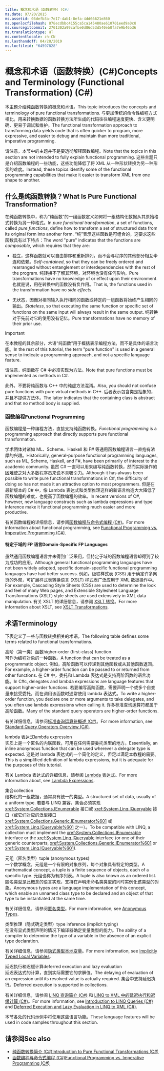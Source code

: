```yaml
---
title: 概念和术语（函数转换）(C#)
ms.date: 07/20/2015
ms.assetid: 03defb3a-7e17-4ab1-8efa-4dd66621e860
ms.openlocfilehash: 878ecdbbc4155ca5ca145480ae610701eed9a0c8
ms.sourcegitcommit: 2701302a99cafbe0d86d53d540eb0fa7e9b46b36
ms.translationtype: HT
ms.contentlocale: zh-CN
ms.lasthandoff: 04/28/2019
ms.locfileid: "64597828"
---
```

# <a name="concepts-and-terminology-functional-transformation-c"></a><span data-ttu-id="11eb2-102">概念和术语（函数转换）(C#)</span><span class="sxs-lookup"><span data-stu-id="11eb2-102">Concepts and Terminology (Functional Transformation) (C#)</span></span>
<span data-ttu-id="11eb2-103">本主题介绍纯函数转换的概念和术语。</span><span class="sxs-lookup"><span data-stu-id="11eb2-103">This topic introduces the concepts and terminology of pure functional transformations.</span></span> <span data-ttu-id="11eb2-104">与更加传统的命令性编程方式相比，用来转换数据的函数转换方法所生成的代码往往编程速度更快、含义更明确、更易于调试和维护。</span><span class="sxs-lookup"><span data-stu-id="11eb2-104">The functional transformation approach to transforming data yields code that is often quicker to program, more expressive, and easier to debug and maintain than more traditional, imperative programming.</span></span>  
  
 <span data-ttu-id="11eb2-105">请注意，本节中的主题并不是要透彻解释函数编程。</span><span class="sxs-lookup"><span data-stu-id="11eb2-105">Note that the topics in this section are not intended to fully explain functional programming.</span></span> <span data-ttu-id="11eb2-106">这些主题只是介绍函数编程的一些功能，这些功能降低了将 XML 从一种形状转换为另一种形状的难度。</span><span class="sxs-lookup"><span data-stu-id="11eb2-106">Instead, these topics identify some of the functional programming capabilities that make it easier to transform XML from one shape to another.</span></span>  
  
## <a name="what-is-pure-functional-transformation"></a><span data-ttu-id="11eb2-107">什么是纯函数转换？</span><span class="sxs-lookup"><span data-stu-id="11eb2-107">What Is Pure Functional Transformation?</span></span>  
 <span data-ttu-id="11eb2-108">在纯函数转换中，称为“纯函数”的一组函数定义如何将一组结构化数据从其原始格式转换为另一种格式。</span><span class="sxs-lookup"><span data-stu-id="11eb2-108">In *pure functional transformation*, a set of functions, called *pure functions*, define how to transform a set of structured data from its original form into another form.</span></span> <span data-ttu-id="11eb2-109">“纯”表示这些函数是可组合的，这要求这些函数具有以下特点：</span><span class="sxs-lookup"><span data-stu-id="11eb2-109">The word "pure" indicates that the functions are *composable*, which requires that they are:</span></span>  
  
- <span data-ttu-id="11eb2-110">独立，这样函数就可以自由排序和重新排列，而不会与程序的其他部分相互牵连和依赖。</span><span class="sxs-lookup"><span data-stu-id="11eb2-110">*Self-contained*, so that they can be freely ordered and rearranged without entanglement or interdependencies with the rest of the program.</span></span> <span data-ttu-id="11eb2-111">纯转换不了解其环境，对环境也没有任何影响。</span><span class="sxs-lookup"><span data-stu-id="11eb2-111">Pure transformations have no knowledge of or effect upon their environment.</span></span> <span data-ttu-id="11eb2-112">也就是说，用在转换中的函数没有负作用。</span><span class="sxs-lookup"><span data-stu-id="11eb2-112">That is, the functions used in the transformation have no *side effects*.</span></span>  
  
- <span data-ttu-id="11eb2-113">无状态，因而对相同输入执行相同的函数或特定的一组函数将始终产生相同的输出。</span><span class="sxs-lookup"><span data-stu-id="11eb2-113">*Stateless*, so that executing the same function or specific set of functions on the same input will always result in the same output.</span></span> <span data-ttu-id="11eb2-114">纯转换对于先前对它的使用没有记忆。</span><span class="sxs-lookup"><span data-stu-id="11eb2-114">Pure transformations have no memory of their prior use.</span></span>  
  
> [!IMPORTANT]
>  <span data-ttu-id="11eb2-115">在本教程的其余部分，术语“纯函数”用于概括表示编程方法，而不是具体的语言功能。</span><span class="sxs-lookup"><span data-stu-id="11eb2-115">In the rest of this tutorial, the term "pure function" is used in a general sense to indicate a programming approach, and not a specific language feature.</span></span>  
>   
>  <span data-ttu-id="11eb2-116">请注意，纯函数在 C# 中必须实现为方法。</span><span class="sxs-lookup"><span data-stu-id="11eb2-116">Note that pure functions must be implemented as methods in C#.</span></span>  
>   
>  <span data-ttu-id="11eb2-117">此外，不要将纯函数与 C++ 中的纯虚方法混淆。</span><span class="sxs-lookup"><span data-stu-id="11eb2-117">Also, you should not confuse pure functions with pure virtual methods in C++.</span></span> <span data-ttu-id="11eb2-118">后者表示包含类是抽象的，并且不提供方法体。</span><span class="sxs-lookup"><span data-stu-id="11eb2-118">The latter indicates that the containing class is abstract and that no method body is supplied.</span></span>  
  
### <a name="functional-programming"></a><span data-ttu-id="11eb2-119">函数编程</span><span class="sxs-lookup"><span data-stu-id="11eb2-119">Functional Programming</span></span>  
 <span data-ttu-id="11eb2-120">函数编程是一种编程方法，直接支持纯函数转换。</span><span class="sxs-lookup"><span data-stu-id="11eb2-120">*Functional programming* is a programming approach that directly supports pure functional transformation.</span></span>  
  
 <span data-ttu-id="11eb2-121">学术团体对诸如 ML、Scheme、Haskell 和 F# 等通用函数编程语言一直抱有浓厚的兴趣。</span><span class="sxs-lookup"><span data-stu-id="11eb2-121">Historically, general-purpose functional programming languages, such as ML, Scheme, Haskell, and F#, have been primarily of interest to the academic community.</span></span> <span data-ttu-id="11eb2-122">虽然 C# 一直可以用来编写纯函数转换，然而实际操作的困难使之对大多数程序员来说不具吸引力。</span><span class="sxs-lookup"><span data-stu-id="11eb2-122">Although it has always been possible to write pure functional transformations in C#, the difficulty of doing so has not made it an attractive option to most programmers.</span></span> <span data-ttu-id="11eb2-123">但是在最新版本的 C# 中，像 Lambda 表达式和类型推理这样的新语言构造大大降低了函数编程的难度，也提高了函数编程的效率。</span><span class="sxs-lookup"><span data-stu-id="11eb2-123">In recent versions of C#, however, new language constructs such as lambda expressions and type inference make it functional programming much easier and more productive.</span></span>  
  
 <span data-ttu-id="11eb2-124">有关函数编程的详细信息，请参阅[函数编程与命令式编程 (C#)](../../../../csharp/programming-guide/concepts/linq/functional-programming-vs-imperative-programming.md)。</span><span class="sxs-lookup"><span data-stu-id="11eb2-124">For more information about functional programming, see [Functional Programming vs. Imperative Programming (C#)](../../../../csharp/programming-guide/concepts/linq/functional-programming-vs-imperative-programming.md).</span></span>  
  
#### <a name="domain-specific-fp-languages"></a><span data-ttu-id="11eb2-125">特定于域的 FP 语言</span><span class="sxs-lookup"><span data-stu-id="11eb2-125">Domain-Specific FP Languages</span></span>  
 <span data-ttu-id="11eb2-126">虽然通用函数编程语言并未得到广泛采用，但特定于域的函数编程语言却得到了较为成功的应用。</span><span class="sxs-lookup"><span data-stu-id="11eb2-126">Although general functional programming languages have not been widely adopted, specific domain-specific functional programming languages have had better success.</span></span> <span data-ttu-id="11eb2-127">例如，级联样式表 (CSS) 用于确定许多网页的外观，可扩展样式表转换语言 (XSLT) 样式表广泛应用于 XML 数据操作中。</span><span class="sxs-lookup"><span data-stu-id="11eb2-127">For example, Cascading Style Sheets (CSS) are used to determine the look and feel of many Web pages, and Extensible Stylesheet Language Transformations (XSLT) style sheets are used extensively in XML data manipulation.</span></span> <span data-ttu-id="11eb2-128">有关 XSLT 的详细信息，请参阅 [XSLT 转换](../../../../standard/data/xml/xslt-transformations.md)。</span><span class="sxs-lookup"><span data-stu-id="11eb2-128">For more information about XSLT, see [XSLT Transformations](../../../../standard/data/xml/xslt-transformations.md).</span></span>  
  
## <a name="terminology"></a><span data-ttu-id="11eb2-129">术语</span><span class="sxs-lookup"><span data-stu-id="11eb2-129">Terminology</span></span>  
 <span data-ttu-id="11eb2-130">下表定义了一些与函数转换相关的术语。</span><span class="sxs-lookup"><span data-stu-id="11eb2-130">The following table defines some terms related to functional transformations.</span></span>  
  
 <span data-ttu-id="11eb2-131">高阶（第一类）函数</span><span class="sxs-lookup"><span data-stu-id="11eb2-131">higher-order (first-class) function</span></span>  
 <span data-ttu-id="11eb2-132">可作为编程对象的一种函数。</span><span class="sxs-lookup"><span data-stu-id="11eb2-132">A function that can be treated as a programmatic object.</span></span> <span data-ttu-id="11eb2-133">例如，高阶函数可以传递到其他函数或从其他函数返回。</span><span class="sxs-lookup"><span data-stu-id="11eb2-133">For example, a higher-order function can be passed to or returned from other functions.</span></span> <span data-ttu-id="11eb2-134">在 C# 中，委托和 Lambda 表达式是支持高阶函数的语言功能。</span><span class="sxs-lookup"><span data-stu-id="11eb2-134">In C#c, delegates and lambda expressions are language features that support higher-order functions.</span></span> <span data-ttu-id="11eb2-135">若要编写高阶函数，需要声明一个或多个自变量来接受委托，而在调用该函数时通常使用 lambda 表达式。</span><span class="sxs-lookup"><span data-stu-id="11eb2-135">To write a higher-order function, you declare one or more arguments to take delegates, and you often use lambda expressions when calling it.</span></span> <span data-ttu-id="11eb2-136">许多标准查询运算符都属于高阶函数。</span><span class="sxs-lookup"><span data-stu-id="11eb2-136">Many of the standard query operators are higher-order functions.</span></span>  
  
 <span data-ttu-id="11eb2-137">有关详细信息，请参阅[标准查询运算符概述 (C#)](../../../../csharp/programming-guide/concepts/linq/standard-query-operators-overview.md)。</span><span class="sxs-lookup"><span data-stu-id="11eb2-137">For more information, see [Standard Query Operators Overview (C#)](../../../../csharp/programming-guide/concepts/linq/standard-query-operators-overview.md).</span></span>  
  
 <span data-ttu-id="11eb2-138">lambda 表达式</span><span class="sxs-lookup"><span data-stu-id="11eb2-138">lambda expression</span></span>  
 <span data-ttu-id="11eb2-139">实质上是一个匿名的内联函数，可用在任何需要委托类型的地方。</span><span class="sxs-lookup"><span data-stu-id="11eb2-139">Essentially, an inline anonymous function that can be used wherever a delegate type is expected.</span></span> <span data-ttu-id="11eb2-140">这是对 lambda 表达式的一个简化的定义，但足以满足本教程的需要。</span><span class="sxs-lookup"><span data-stu-id="11eb2-140">This is a simplified definition of lambda expressions, but it is adequate for the purposes of this tutorial.</span></span>  
  
 <span data-ttu-id="11eb2-141">有关 Lambda 表达式的详细信息，请参阅 [Lambda 表达式](../../../../csharp/programming-guide/statements-expressions-operators/lambda-expressions.md)。</span><span class="sxs-lookup"><span data-stu-id="11eb2-141">For more information about, see [Lambda Expressions](../../../../csharp/programming-guide/statements-expressions-operators/lambda-expressions.md).</span></span>  
  
 <span data-ttu-id="11eb2-142">集合</span><span class="sxs-lookup"><span data-stu-id="11eb2-142">collection</span></span>  
 <span data-ttu-id="11eb2-143">结构化的一组数据，通常具有统一的类型。</span><span class="sxs-lookup"><span data-stu-id="11eb2-143">A structured set of data, usually of a uniform type.</span></span> <span data-ttu-id="11eb2-144">若要与 LINQ 兼容，集合必须实现 <xref:System.Collections.IEnumerable> 接口或 <xref:System.Linq.IQueryable> 接口（或它们对应的泛型接口 <xref:System.Collections.Generic.IEnumerator%601> 或 <xref:System.Linq.IQueryable%601> 之一）。</span><span class="sxs-lookup"><span data-stu-id="11eb2-144">To be compatible with LINQ, a collection must implement the <xref:System.Collections.IEnumerable> interface or the <xref:System.Linq.IQueryable> interface (or one of their generic counterparts, <xref:System.Collections.Generic.IEnumerator%601> or <xref:System.Linq.IQueryable%601>).</span></span>  
  
 <span data-ttu-id="11eb2-145">元组（匿名类型）</span><span class="sxs-lookup"><span data-stu-id="11eb2-145">tuple (anonymous types)</span></span>  
 <span data-ttu-id="11eb2-146">一个数学概念，元组是一个有限的对象序列，每个对象具有特定的类型。</span><span class="sxs-lookup"><span data-stu-id="11eb2-146">A mathematical concept, a tuple is a finite sequence of objects, each of a specific type.</span></span> <span data-ttu-id="11eb2-147">元组也称为有序列表。</span><span class="sxs-lookup"><span data-stu-id="11eb2-147">A tuple is also known as an ordered list.</span></span> <span data-ttu-id="11eb2-148">匿名类型是此概念的语言实现，支持在声明未命名类类型的同时实例化该类型的对象。</span><span class="sxs-lookup"><span data-stu-id="11eb2-148">Anonymous types are a language implementation of this concept, which enable an unnamed class type to be declared and an object of that type to be instantiated at the same time.</span></span>  
  
 <span data-ttu-id="11eb2-149">有关详细信息，请参阅[匿名类型](../../../../csharp/programming-guide/classes-and-structs/anonymous-types.md)。</span><span class="sxs-lookup"><span data-stu-id="11eb2-149">For more information, see [Anonymous Types](../../../../csharp/programming-guide/classes-and-structs/anonymous-types.md).</span></span>  
  
 <span data-ttu-id="11eb2-150">类型推理（隐式确定类型）</span><span class="sxs-lookup"><span data-stu-id="11eb2-150">type inference (implicit typing)</span></span>  
 <span data-ttu-id="11eb2-151">在没有显式类型声明的情况下编译器确定变量类型的能力。</span><span class="sxs-lookup"><span data-stu-id="11eb2-151">The ability of a compiler to determine the type of a variable in the absence of an explicit type declaration.</span></span>  
  
 <span data-ttu-id="11eb2-152">有关详细信息，请参阅[隐式类型本地变量](../../../../csharp/programming-guide/classes-and-structs/implicitly-typed-local-variables.md)。</span><span class="sxs-lookup"><span data-stu-id="11eb2-152">For more information, see [Implicitly Typed Local Variables](../../../../csharp/programming-guide/classes-and-structs/implicitly-typed-local-variables.md).</span></span>  
  
 <span data-ttu-id="11eb2-153">延迟执行和迟缓计算</span><span class="sxs-lookup"><span data-stu-id="11eb2-153">deferred execution and lazy evaluation</span></span>  
 <span data-ttu-id="11eb2-154">延迟表达式的计算，直到实际需要它的求解值。</span><span class="sxs-lookup"><span data-stu-id="11eb2-154">The delaying of evaluation of an expression until its resolved value is actually required.</span></span> <span data-ttu-id="11eb2-155">集合中支持延迟执行。</span><span class="sxs-lookup"><span data-stu-id="11eb2-155">Deferred execution is supported in collections.</span></span>  
  
 <span data-ttu-id="11eb2-156">有关详细信息，请参阅 [LINQ 查询简介 (C#)](../../../../csharp/programming-guide/concepts/linq/introduction-to-linq-queries.md) 和 [LINQ to XML 中的延迟执行和迟缓计算 (C#)](../../../../csharp/programming-guide/concepts/linq/deferred-execution-and-lazy-evaluation-in-linq-to-xml.md)。</span><span class="sxs-lookup"><span data-stu-id="11eb2-156">For more information, see [Introduction to LINQ Queries (C#)](../../../../csharp/programming-guide/concepts/linq/introduction-to-linq-queries.md) and [Deferred Execution and Lazy Evaluation in LINQ to XML (C#)](../../../../csharp/programming-guide/concepts/linq/deferred-execution-and-lazy-evaluation-in-linq-to-xml.md).</span></span>  
  
 <span data-ttu-id="11eb2-157">本节各处的代码示例中将使用这些语言功能。</span><span class="sxs-lookup"><span data-stu-id="11eb2-157">These language features will be used in code samples throughout this section.</span></span>  
  
## <a name="see-also"></a><span data-ttu-id="11eb2-158">请参阅</span><span class="sxs-lookup"><span data-stu-id="11eb2-158">See also</span></span>

- [<span data-ttu-id="11eb2-159">纯函数转换简介 (C#)</span><span class="sxs-lookup"><span data-stu-id="11eb2-159">Introduction to Pure Functional Transformations (C#)</span></span>](../../../../csharp/programming-guide/concepts/linq/introduction-to-pure-functional-transformations.md)
- [<span data-ttu-id="11eb2-160">函数编程与命令式编程 (C#)</span><span class="sxs-lookup"><span data-stu-id="11eb2-160">Functional Programming vs. Imperative Programming (C#)</span></span>](../../../../csharp/programming-guide/concepts/linq/functional-programming-vs-imperative-programming.md)
